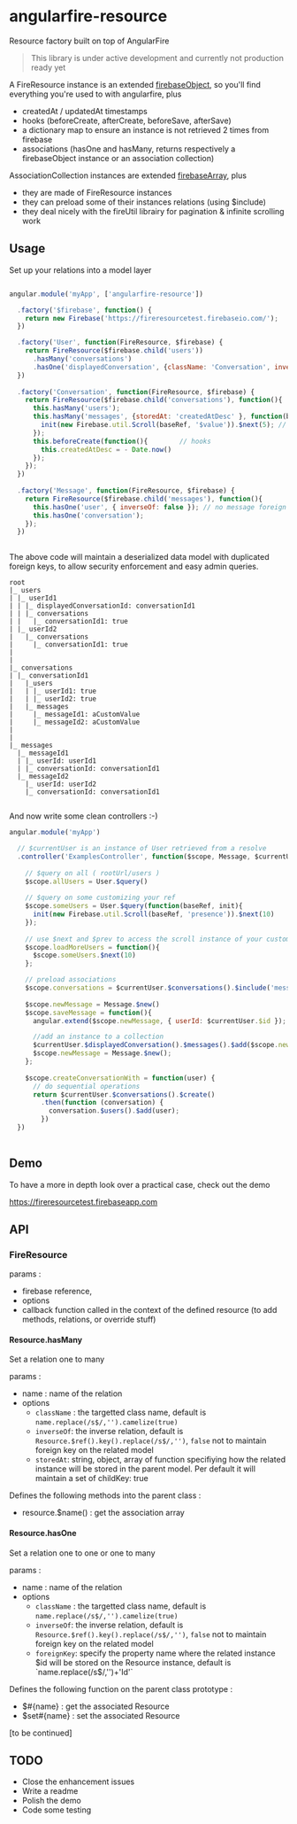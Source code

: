 # angularfire-resource
Resource factory built on top of AngularFire

> This library is under active development and currently not production ready yet

A FireResource instance is an extended [firebaseObject](https://www.firebase.com/docs/web/libraries/angular/api.html), so you'll find everything you're used to with angularfire, plus 
+ createdAt / updatedAt timestamps
+ hooks (beforeCreate, afterCreate, beforeSave, afterSave)
+ a dictionary map to ensure an instance is not retrieved 2 times from firebase
+ associations (hasOne and hasMany, returns respectively a firebaseObject instance or an association collection)


AssociationCollection instances are extended [firebaseArray](https://www.firebase.com/docs/web/libraries/angular/api.html), plus 
+ they are made of FireResource instances
+ they can preload some of their instances relations (using $include)
+ they deal nicely with the fireUtil librairy for pagination & infinite scrolling work

## Usage

Set up your relations into a model layer

```javascript

angular.module('myApp', ['angularfire-resource'])

  .factory('$firebase', function() {
    return new Firebase('https://fireresourcetest.firebaseio.com/');
  })

  .factory('User', function(FireResource, $firebase) {
    return FireResource($firebase.child('users'))
      .hasMany('conversations')
      .hasOne('displayedConversation', {className: 'Conversation', inverseOf: false, foreignKey: 'displayedConversationId' })
  })
  
  .factory('Conversation', function(FireResource, $firebase) {
    return FireResource($firebase.child('conversations'), function(){
      this.hasMany('users');
      this.hasMany('messages', {storedAt: 'createdAtDesc' }, function(baseRef, init){ // customize the way you store foreign keys collection to be able to sort data within a relation
        init(new Firebase.util.Scroll(baseRef, '$value')).$next(5); // use firebase util to handle the pagination 
      });
      this.beforeCreate(function(){        // hooks
        this.createdAtDesc = - Date.now()
      });
    });
  })
  
  .factory('Message', function(FireResource, $firebase) {
    return FireResource($firebase.child('messages'), function(){
      this.hasOne('user', { inverseOf: false }); // no message foreign key into the user model
      this.hasOne('conversation');
    });
  })
  
```

The above code will maintain a deserialized data model with duplicated foreign keys, to allow security enforcement and easy admin queries.

```
root
|_ users
| |_ userId1
| | |_ displayedConversationId: conversationId1
| | |_ conversations
| |   |_ conversationId1: true
| |_ userId2
|   |_ conversations
|     |_ conversationId1: true
|
|
|_ conversations
| |_ conversationId1
|   |_users
|   | |_ userId1: true
|   | |_ userId2: true
|   |_ messages
|     |_ messageId1: aCustomValue 
|     |_ messageId2: aCustomValue
|
|
|_ messages
  |_ messageId1
  | |_ userId: userId1
  | |_ conversationId: conversationId1
  |_ messageId2
    |_ userId: userId2
    |_ conversationId: conversationId1
    
```

And now write some clean controllers :-)

```javascript
angular.module('myApp')

  // $currentUser is an instance of User retrieved from a resolve
  .controller('ExamplesController', function($scope, Message, $currentUser){
    
    // $query on all ( rootUrl/users ) 
    $scope.allUsers = User.$query()
    
    // $query on some customizing your ref
    $scope.someUsers = User.$query(function(baseRef, init){
      init(new Firebase.util.Scroll(baseRef, 'presence')).$next(10)
    });
    
    // use $next and $prev to access the scroll instance of your custom ref (if used)
    $scope.loadMoreUsers = function(){
      $scope.someUsers.$next(10)
    };

    // preload associations
    $scope.conversations = $currentUser.$conversations().$include('messages')
    
    $scope.newMessage = Message.$new()
    $scope.saveMessage = function(){
      angular.extend($scope.newMessage, { userId: $currentUser.$id });

      //add an instance to a collection
      $currentUser.$displayedConversation().$messages().$add($scope.newMessage)
      $scope.newMessage = Message.$new();
    };
    
    $scope.createConversationWith = function(user) {
      // do sequential operations
      return $currentUser.$conversations().$create()
        .then(function (conversation) {
          conversation.$users().$add(user);
        })
  })
    
```
## Demo

To have a more in depth look over a practical case, check out the demo

https://fireresourcetest.firebaseapp.com

## API

### FireResource

params : 

- firebase reference, 
- options 
- callback function called in the context of the defined resource (to add methods, relations, or override stuff)

#### Resource.hasMany

Set a relation one to many

params :
- name : name of the relation
- options
  - `className` : the targetted class name, default is `name.replace(/s$/,'').camelize(true)`
  - `inverseOf`: the inverse relation, default is `Resource.$ref().key().replace(/s$/,'')`, `false` not to maintain foreign key on the related model
  - `storedAt`: string, object, array of function specifiying how the related instance will be stored in the parent model. Per default it will maintain a set of childKey: true  

Defines the following methods into the parent class : 
- resource.$name() : get the association array

#### Resource.hasOne

Set a relation one to one or one to many

params :
- name : name of the relation
- options
  - `className` : the targetted class name, default is `name.replace(/s$/,'').camelize(true)`
  - `inverseOf`: the inverse relation, default is `Resource.$ref().key().replace(/s$/,'')`, `false` not to maintain foreign key on the related model
  - `foreignKey`: specify the property name where the related instance $id will be stored on the Resource instance, default is `name.replace(/s$/,'')+'Id'`

Defines the following function on the parent class prototype : 
- $#{name} : get the associated Resource
- $set#{name} : set the associated Resource


[to be continued]

## TODO

- Close the enhancement issues
- Write a readme
- Polish the demo
- Code some testing





